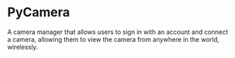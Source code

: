 # PyCamera
A camera manager that allows users to sign in with an account and connect a camera, allowing them to view the camera from anywhere in the world, wirelessly.

